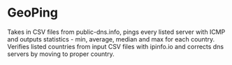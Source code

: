 # GeoPing

Takes in CSV files from public-dns.info, pings every listed server with ICMP and outputs statistics - min, average, median and max for each country.
Verifies listed countries from input CSV files with ipinfo.io and corrects dns servers by moving to proper country.
